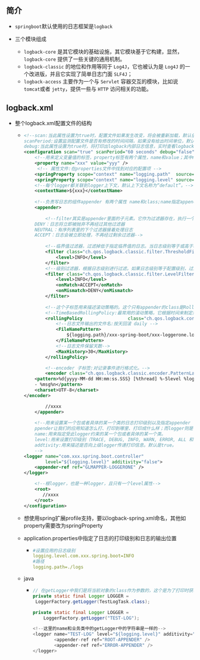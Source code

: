 ## 简介

- `springboot`默认使用的日志框架是`logback`

- 三个模块组成

  - `logback-core` 是其它模块的基础设施，其它模块基于它构建，显然，`logback-core` 提供了一些关键的通用机制。
  - `logback-classic` 的地位和作用等同于 `Log4J`，它也被认为是 `Log4J` 的一个改进版，并且它实现了简单日志门面 `SLF4J`；
  -  `logback-access` 主要作为一个与 `Servlet` 容器交互的模块，比如说`tomcat`或者 `jetty`，提供一些与 `HTTP` 访问相关的功能。

  

  

## logback.xml

- 整个logback.xml配置文件的结构

  - ```xml
    <!--scan:当此属性设置为true时，配置文件如果发生改变，将会被重新加载，默认值为true。
    scanPeriod:设置监测配置文件是否有修改的时间间隔，如果没有给出时间单位，默认单位是毫秒。当scan为true时，此属性生效。默认的时间间隔为1分钟。
    debug:当此属性设置为true时，将打印出logback内部日志信息，实时查看logback运行状态。默认值为false。-->
    <configuration scan="true" scanPeriod="60 seconds" debug="false">  
        <!--用来定义变量值的标签，property标签有两个属性，name和value；其中name的值是变量的名称，value的值时变量定义的值。通过property定义的值会被插入到logger上下文中。定义变量后，可以使“${name}”来使用变量。-->
        <property name="xxx" value="yyy" /> 
         <!-- 属性文件:在properties文件中找到对应的配置项 -->
        <springProperty scope="context" name="logging.path"  source="logging.path"/>
        <springProperty scope="context" name="logging.level" source="logging.level.com.xxx.spring.boot"/>
        <!--每个logger都关联到logger上下文，默认上下文名称为“default”。-->
        <contextName>${xxx}</contextName> 
        
        <!--负责写日志的组件appender 有两个属性 name和class;name指定appender名称，class指定appender的全限定名-->
        <appender>
            
            <!--filter其实是appender里面的子元素。它作为过滤器存在，执行一个过滤器会有返回DENY，NEUTRAL，ACCEPT三个枚举值中的一个。
        DENY：日志将立即被抛弃不再经过其他过滤器
        NEUTRAL：有序列表里的下个过滤器接着处理日志
        ACCEPT：日志会被立即处理，不再经过剩余过滤器-->
            
            <!--临界值过滤器，过滤掉低于指定临界值的日志。当日志级别等于或高于临界值时，过滤器返回NEUTRAL；当日志级别低于临界值时，日志会被拒绝。-->
            <filter class="ch.qos.logback.classic.filter.ThresholdFilter">
        		<level>INFO</level>
    		</filter>
            <!--级别过滤器，根据日志级别进行过滤。如果日志级别等于配置级别，过滤器会根据onMath(用于配置符合过滤条件的操作) 和 onMismatch(用于配置不符合过滤条件的操作)接收或拒绝日志。-->
            <filter class="ch.qos.logback.classic.filter.LevelFilter">   
                <level>INFO</level>   
                <onMatch>ACCEPT</onMatch>   
                <onMismatch>DENY</onMismatch>   
            </filter> 
            
            <!--这个子标签用来描述滚动策略的。这个只有appender的class是RollingFileAppender时才需要配置。这个也会涉及文件的移动和重命名（a.log->a.log.2018.07.22）。-->
            <!--TimeBasedRollingPolicy:最常用的滚动策略，它根据时间来制定滚动策略，既负责滚动也负责触发滚动-->
            <rollingPolicy                 class="ch.qos.logback.core.rolling.TimeBasedRollingPolicy">
                <!--日志文件输出的文件名:按天回滚 daily -->
                <FileNamePattern>
                    ${logging.path}/xxx-spring-boot/xxx-loggerone.log.%d{yyyy-MM-dd}
                </FileNamePattern>
                <!--日志文件保留天数-->
                <MaxHistory>30</MaxHistory>
            </rollingPolicy>
    
            <!--encoder 子标签:对记录事件进行格式化。-->
            <encoder class="ch.qos.logback.classic.encoder.PatternLayoutEncoder">
        <pattern>%d{yyyy-MM-dd HH:mm:ss.SSS} [%thread] %-5level %logger{50}
        - %msg%n</pattern>
        <charset>UTF-8</charset>
    </encoder>
    
            //xxxx
        </appender>   
        
        <!--用来设置某一个包或者具体的某一个类的日志打印级别以及指定appender
    	ppender让我们的应用知道怎么打、打印到哪里、打印成什么样；而logger则是告诉应用哪些可以这么打。
        name:用来指定受此logger约束的某一个包或者具体的某一个类。
        level:用来设置打印级别（TRACE, DEBUG, INFO, WARN, ERROR, ALL 和 OFF），还有一个值INHERITED或者同义词NULL，代表强制执行上级的级别。如果没有设置此属性，那么当前logger将会继承上级的级别。
        addtivity:用来描述是否向上级logger传递打印信息。默认是true。
    	-->
    <logger name="com.xxx.spring.boot.controller"
            level="${logging.level}" additivity="false">
        <appender-ref ref="GLMAPPER-LOGGERONE" />
    </logger>
    
        <!--根logger，也是一种logger，且只有一个level属性-->
        <root>             
           //xxxx
        </root>  
    </configuration>  
    ```

  - 想使用spring扩展profile支持，要以logback-spring.xml命名，其他如property需要改为springProperty

  - application.properties中指定了日志的打印级别和日志的输出位置

    - ```yaml
      #设置应用的日志级别
      logging.level.com.xxx.spring.boot=INFO
      #路径
      logging.path=./logs
      ```

  - java

    - ```java
      // 在getLogger中我们是将当前对象的class作为参数的，这个是为了打印时获取其全限定名的
      private static final Logger LOGGER =
       LoggerFactory.getLogger(TestLogTask.class);
      
      private static final Logger LOGGER =
          LoggerFactory.getLogger("TEST-LOG");
      
      <!--这里的name和业务类中的getLogger中的字符串是一样的-->
      <logger name="TEST-LOG" level="${logging.level}" additivity="true">
              <appender-ref ref="ROOT-APPENDER" />
              <appender-ref ref="ERROR-APPENDER" />
      </logger>
      ```

      

  

